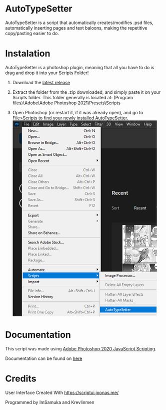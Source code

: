 # AutoTypeSetter

AutoTypeSetter is a script that automatically creates/modifies .psd files, automatically inserting pages and text baloons, making the repetitive copy/pasting easier to do.

# Instalation

AutoTypeSetter is a photoshop plugin, meaning that all you have to do is drag and drop it into your Scripts Folder!

1. Download the [latest release](https://github.com/krevlinmen/AutoTypeSetter/releases)

2. Extract the folder from the .zip downloaded, and simply paste it on your Scripts folder.
This folder generally is located at: (Program files)\Adobe\Adobe Photoshop 2021\Presets\Scripts

3. Open Photoshop (or restart it, if it was already open), and go to File>Scripts to find your newly installed AutoTypeSetter.
![Scripts Location](images/script_location.png)



# Documentation

This script was made using [Adobe Photoshop 2020 JavaScript Scripting](https://www.adobe.com/devnet/photoshop/scripting.html).

Documentation can be found on [here](https://github.com/krevlinmen/PhotoshopScanlatingScripts/wiki/Home)


# Credits

User Interface Created With https://scriptui.joonas.me/

Programmed by ImSamuka and Krevlinmen
